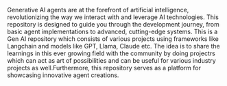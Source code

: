 Generative AI agents are at the forefront of artificial intelligence, revolutionizing the way we interact with and leverage AI technologies. This repository is designed to guide you through the development journey, from basic agent implementations to advanced, cutting-edge systems.
This is a Gen AI repository which consists of various projects using frameworks like Langchain and models like GPT, Llama, Claude etc. The idea is to share the learnings in this ever growing field with the community by doing projectrs which can act as art of possibilities and can be useful for various industry projects as well.Furthermore, this repository serves as a platform for showcasing innovative agent creations. 
